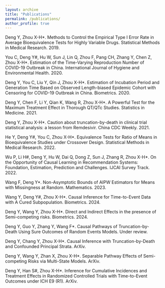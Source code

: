 ```yaml
---
layout: archive
title: "Publications"
permalink: /publications/
author_profile: true
---
```


Deng Y, Zhou X-H*. Methods to Control the Empirical Type I Error Rate in Average Bioequivalence Tests for Highly Variable Drugs. Statistical Methods in Medical Research. 2019.

You C, Deng Y#, Hu W, Sun J, Lin Q, Zhou F, Pang CH, Zhang Y, Chen Z, Zhou X-H*. Estimation of the Time-Varying Reproduction Number of COVID-19 Outbreak in China. International Journal of Hygiene and Environmental Health. 2020.

Deng Y, You C, Liu Y, Qin J, Zhou X-H*. Estimation of Incubation Period and Generation Time Based on Observed Length-biased Epidemic Cohort with Censoring for COVID-19 Outbreak in China. Biometrics. 2020.

Deng Y, Chen F, Li Y, Qian K, Wang R, Zhou X-H*. A Powerful Test for the Maximum Treatment Effect in Thorough QT/QTc Studies. Statistics in Medicine. 2021.

Deng Y, Zhou X-H*. Caution about truncation-by-death in clinical trial statistical analysis: a lesson from Remdesivir. China CDC Weekly. 2021.

He Y, Deng Y#, You C, Zhou X-H*. Equivalence Tests for Ratio of Means in Bioequivalence Studies under Crossover Design. Statistical Methods in Medical Research. 2022.

Wu P, Li H#, Deng Y, Hu W, Dai Q, Dong Z, Sun J, Zhang R, Zhou X-H*. On the Opportunity of Causal Learning in Recommendation Systems: Foundation, Estimation, Prediction and Challenges. IJCAI Survey Track. 2022.

Wang F, Deng Y*. Non-Asymptotic Bounds of AIPW Estimators for Means with Missingness at Random. Mathematics. 2023.

Wang Y, Deng Y#, Zhou X-H*. Causal Inference for Time-to-Event Data with A Cured Subpopulation. Biometrics. 2024.

Deng Y, Wang Y, Zhou X-H*. Direct and Indirect Effects in the presence of Semi-competing risks. Biometrics. 2024.

Deng Y, Guo Y, Zhang Y, Wang F*. Causal Pathways of Truncation-by-Death Using Sure Outcomes of Random Events Models. Under review.

Deng Y, Chang Y, Zhou X-H*. Causal Inference with Truncation-by-Death and Confounded Principal Strata. ArXiv.

Deng Y, Wang Y, Zhan X, Zhou X-H*. Separable Pathway Effects of Semi-competing Risks via Multi-State Models. ArXiv.

Deng Y, Han S#, Zhou X-H*. Inference for Cumulative Incidences and Treatment Effects in Randomized Controlled Trials with Time-to-Event Outcomes under ICH E9 (R1). ArXiv.
